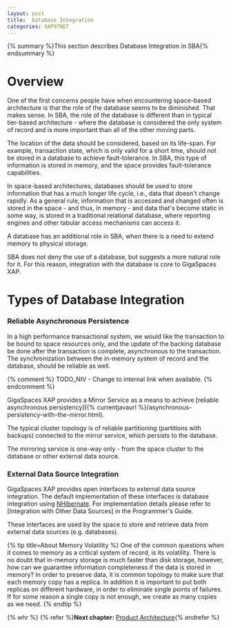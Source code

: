 ```yaml
---
layout: post
title:  Database Integration
categories: XAP97NET
---
```


{% summary %}This section describes Database Integration in SBA{% endsummary %}

# Overview

One of the first concerns people have when encountering space-based architecture is that the role of the database seems to be diminished. That makes sense. In SBA, the role of the database is different than in typical tier-based architecture - where the database is considered the only system of record and is more important than all of the other moving parts.

The location of the data should be considered, based on its life-span. For example, transaction state, which is only valid for a short itme, should not be stored in a database to achieve fault-tolerance. In SBA, this type of information is stored in memory, and the space provides fault-tolerance capabilities.

In space-based architectures, databases should be used to store information that has a much longer life cycle, i.e., data that doesn't change rapidly. As a general rule, information that is accessed and changed often is stored in the space - and thus, in memory - and data that's become static in some way, is stored in a traditional relational database, where reporting engines and other tabular access mechanisms can access it.

A database has an additional role in SBA, when there is a need to extend memory to physical storage.

SBA does not deny the use of a database, but suggests a more natural role for it. For this reason, integration with the database is core to GigaSpaces XAP.

# Types of Database Integration

### Reliable Asynchronous Persistence

In a high performance transactional system, we would like the transaction to be bound to space resources only, and the update of the backing database be done after the transaction is complete, asynchronous to the transaction. The synchronization between the in-memory system of record and the database, should be reliable as well.

{% comment %}
TODO_NIV - Change to internal link when available.
{% endcomment %}

GigaSpaces XAP provides a Mirror Service as a means to achieve [reliable asynchronous persistency]({% currentjavaurl %}/asynchronous-persistency-with-the-mirror.html).

The typical cluster topology is of reliable partitioning (partitions with backups) connected to the mirror service, which persists to the database.

The mirroring service is one-way only - from the space cluster to the database or other external data source.

### External Data Source Integration

GigaSpaces XAP provides open interfaces to external data source integration. The default implementation of these interfaces is database integration using [NHibernate](http://nhforge.org/Default.aspx). For implementation details please refer to [Integration with Other Data Sources] in the Programmer's Guide.

These interfaces are used by the space to store and retrieve data from external data sources (e.g. databases).

{% tip title=About Memory Volatility %}
One of the common questions when it comes to memory as a critical system of record, is its volatility. There is no doubt that in-memory storage is much faster than disk storage, however, how can we guarantee information completeness if the data is stored in memory?
In order to preserve data, it is common topology to make sure that each memory copy has a replica. In addition it is important to put both replicas on different hardware, in order to eliminate single points of failures. If for some reason a single copy is not enough, we create as many copies as we need.
{% endtip %}

{% whr %}
{% refer %}**Next chapter:** [Product Architecture](./product-architecture.html){% endrefer %}
